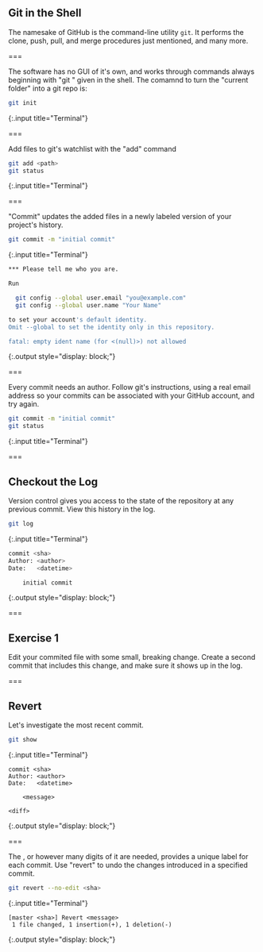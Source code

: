 ---
---

## Git in the Shell

The namesake of GitHub is the command-line utility `git`. It performs
the clone, push, pull, and merge procedures just mentioned, and many
more.

===

The software has no GUI of it's own, and works through commands always beginning with "git " given in the shell. The comamnd to turn the "current folder" into a git repo is:

~~~bash
git init
~~~
{:.input title="Terminal"}

===

Add files to git's watchlist with the "add" command

~~~bash
git add <path>
git status
~~~
{:.input title="Terminal"}

===

"Commit" updates the added files in a newly labeled version of your project's history.


~~~bash
git commit -m "initial commit"
~~~
{:.input title="Terminal"}

~~~bash
*** Please tell me who you are.

Run

  git config --global user.email "you@example.com"
  git config --global user.name "Your Name"

to set your account's default identity.
Omit --global to set the identity only in this repository.

fatal: empty ident name (for <(null)>) not allowed
~~~
{:.output style="display: block;"}

===

Every commit needs an author. Follow git's instructions, using a
real email address so your commits can be associated with your
GitHub account, and try again.


~~~bash
git commit -m "initial commit"
git status
~~~
{:.input title="Terminal"}

===

## Checkout the Log

Version control gives you access to the state of the repository at any previous commit. View this history in the log.


~~~bash
git log
~~~
{:.input title="Terminal"}

~~~bash
commit <sha>
Author: <author>
Date:   <datetime>

    initial commit
~~~
{:.output style="display: block;"}

===

## Exercise 1

Edit your commited file with some small, breaking change. Create a second commit that includes this change, and make sure it shows up in the log.

===

## Revert

Let's investigate the most recent commit.


~~~bash
git show
~~~
{:.input title="Terminal"}
~~~
commit <sha>
Author: <author>
Date:   <datetime>

    <message>

<diff>
~~~
{:.output style="display: block;"}

===

The <sha>, or however many digits of it are needed, provides a unique label for
each commit. Use "revert" to undo the changes introduced in a specified commit.


~~~bash
git revert --no-edit <sha>
~~~
{:.input title="Terminal"}
~~~
[master <sha>] Revert <message>
 1 file changed, 1 insertion(+), 1 deletion(-)
~~~
{:.output style="display: block;"}
